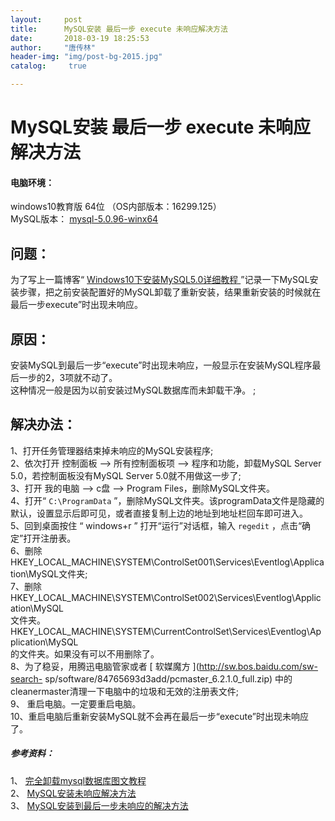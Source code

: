 ```yaml
---
layout:		post
title: 		MySQL安装 最后一步 execute 未响应解决方法
date: 		2018-03-19 18:25:53
author:		"唐传林"
header-img: "img/post-bg-2015.jpg"
catalog:	 true

---
```

#  MySQL安装 最后一步 execute 未响应解决方法

####  电脑环境：

windows10教育版 64位 （OS内部版本：16299.125）  
MySQL版本： [ mysql-5.0.96-winx64
](https://cdn.mysql.com/archives/mysql-5.0/mysql-5.0.96-winx64.zip)

##  问题：

为了写上一篇博客“ [ Windows10下安装MySQL5.0详细教程
](http://blog.csdn.net/tang_chuanlin/article/details/79603063)
”记录一下MySQL安装步骤，把之前安装配置好的MySQL卸载了重新安装，结果重新安装的时候就在最后一步execute”时出现未响应。

##  原因：

安装MySQL到最后一步“execute”时出现未响应，一般显示在安装MySQL程序最后一步的2，3项就不动了。  
这种情况一般是因为以前安装过MySQL数据库而未卸载干净。  ;

##  解决办法：

1、打开任务管理器结束掉未响应的MySQL安装程序;  
2、依次打开 控制面板 ——> 所有控制面板项 ——> 程序和功能，卸载MySQL Server 5.0，若控制面板没有MySQL Server
5.0就不用做这一步了;  
3、打开 我的电脑 ——> c盘 ——> Program Files，删除MySQL文件夹。  
4、打开“ ` C:\ProgramData `
”，删除MySQL文件夹。该programData文件是隐藏的默认，设置显示后即可见，或者直接复制上边的地址到地址栏回车即可进入。  
5、回到桌面按住 “ windows+r ” 打开“运行”对话框，输入 ` regedit ` ，点击“确定”打开注册表。  
6、删除  
HKEY_LOCAL_MACHINE\SYSTEM\ControlSet001\Services\Eventlog\Application\MySQL文件夹;  
7、删除  
HKEY_LOCAL_MACHINE\SYSTEM\ControlSet002\Services\Eventlog\Application\MySQL  
文件夹。  
HKEY_LOCAL_MACHINE\SYSTEM\CurrentControlSet\Services\Eventlog\Application\MySQL  
的文件夹。如果没有可以不用删除了。  
8、为了稳妥，用腾迅电脑管家或者 [ 软媒魔方 ](http://sw.bos.baidu.com/sw-search-
sp/software/84765693d3add/pcmaster_6.2.1.0_full.zip)
中的cleanermaster清理一下电脑中的垃圾和无效的注册表文件;  
9、  重启电脑。一定要重启电脑。  
10、重启电脑后重新安装MySQL就不会再在最后一步“execute”时出现未响应了。

#####  参考资料：

1、 [ 完全卸载mysql数据库图文教程
](https://jingyan.baidu.com/article/f96699bbaa8fc1894f3c1b5a.html)  
2、 [ MySQL安装未响应解决方法
](https://www.cnblogs.com/ywangzi/archive/2012/08/27/2658885.html)  
3、 [ MySQL安装到最后一步未响应的解决方法
](http://blog.csdn.net/u012894785/article/details/44985545)

